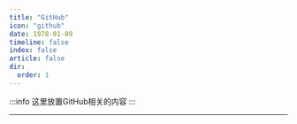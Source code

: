 ```yaml
---
title: "GitHub"
icon: "github"
date: 1978-01-09
timeline: false
index: false
article: false
dir:
  order: 1
---
```


:::info
这里放置GitHub相关的内容
:::

--- 
<Catalog />
